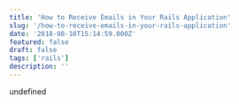 ```yaml
---
title: 'How to Receive Emails in Your Rails Application'
slug: '/how-to-receive-emails-in-your-rails-application'
date: '2018-08-10T15:14:59.000Z'
featured: false
draft: false
tags: ['rails']
description: ''
---
```


undefined
